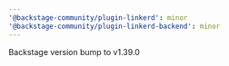 ```yaml
---
'@backstage-community/plugin-linkerd': minor
'@backstage-community/plugin-linkerd-backend': minor
---
```


Backstage version bump to v1.39.0
